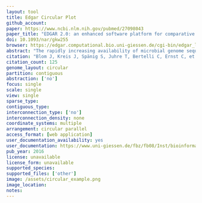 ```yaml
---
layout: tool 
title: Edgar Circular Plot
github_account: 
paper: https://www.ncbi.nlm.nih.gov/pubmed/27098043
paper_title: "EDGAR 2.0: an enhanced software platform for comparative gene content analyses."
doi: 10.1093/nar/gkw255
browser: https://edgar.computational.bio.uni-giessen.de/cgi-bin/edgar_login.cgi?cookie_test=1&open_gen=1
abstract: "The rapidly increasing availability of microbial genome sequences has led to a growing demand for bioinformatics software tools that support the functional analysis based on the comparison of closely related genomes. By utilizing comparative approaches on gene level it is possible to gain insights into the core genes which represent the set of shared features for a set of organisms under study. Vice versa singleton genes can be identified to elucidate the specific properties of an individual genome. Since initial publication, the EDGAR platform has become one of the most established software tools in the field of comparative genomics. Over the last years, the software has been continuously improved and a large number of new analysis features have been added. For the new version, EDGAR 2.0, the gene orthology estimation approach was newly designed and completely re-implemented. Among other new features, EDGAR 2.0 provides extended phylogenetic analysis features like AAI (Average Amino Acid Identity) and ANI (Average Nucleotide Identity) matrices, genome set size statistics and modernized visualizations like interactive synteny plots or Venn diagrams. Thereby, the software supports a quick and user-friendly survey of evolutionary relationships between microbial genomes and simplifies the process of obtaining new biological insights into their differential gene content. All features are offered to the scientific community via a web-based and therefore platform-independent user interface, which allows easy browsing of precomputed datasets. The web server is accessible at http://edgar.computational.bio."
citation: "Blom J, Kreis J, Spänig S, Juhre T, Bertelli C, Ernst C, et al. EDGAR 2.0: an enhanced software platform for comparative gene content analyses. Nucleic Acids Res. academic.oup.com; 2016;44: W22–8."
citation_count: 125
genome_layout: circular
partition: contiguous
abstraction: ['no']
focus: single
scale: single
view: single
sparse_type: 
contiguous_type: 
interconnection_type: ['no']
interconnection_density: none
coordinate_systems: multiple
arrangement: circular parallel
access_format: [web application]
user_documentation_availability: yes
user_documentation: https://www.uni-giessen.de/fbz/fb08/Inst/bioinformatik/software/EDGAR/documentation
pub_year: 2016
license: unavailable
license_form: unavailable
supported_species: 
supported_files: ['other']
image: /assets/circular_example.png
image_location: 
notes: 
---
```

